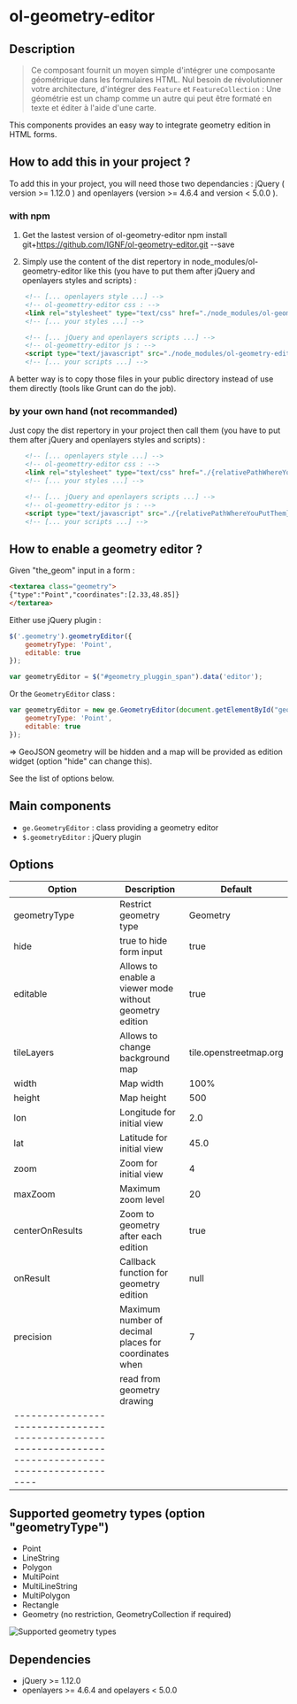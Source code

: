 # ol-geometry-editor

## Description

> Ce composant fournit un moyen simple d'intégrer une composante géométrique dans les formulaires HTML.
> Nul besoin de révolutionner votre architecture, d'intégrer des `Feature` et `FeatureCollection` :
> Une géométrie est un champ comme un autre qui peut être formaté en texte et éditer à l'aide d'une carte.

This components provides an easy way to integrate geometry edition in HTML forms.


## How to add this in your project ?

To add this in your project, you will need those two dependancies : jQuery ( version >= 1.12.0 ) and openlayers (version >= 4.6.4 and version < 5.0.0 ).

### with npm

1. Get the lastest version of ol-geometry-editor
npm install git+https://github.com/IGNF/ol-geometry-editor.git --save


2. Simply use the content of the dist repertory in node_modules/ol-geometry-editor like this (you have to put them after jQuery and openlayers styles and scripts) :
```html
    <!-- [... openlayers style ...] -->
    <!-- ol-geomettry-editor css : -->
    <link rel="stylesheet" type="text/css" href="./node_modules/ol-geometry-editor/dist/ol-geometry-editor.min.css" />
    <!-- [... your styles ...] -->

    <!-- [... jQuery and openlayers scripts ...] -->
    <!-- ol-geomettry-editor js : -->
    <script type="text/javascript" src="./node_modules/ol-geometry-editor/dist/ol-geometry-editor.min.js"></script>
    <!-- [... your scripts ...] -->
```
A better way is to copy those files in your public directory instead of use them directly (tools like Grunt can do the job).

### by your own hand (not recommanded)
Just copy the dist repertory in your project then call them (you have to put them after jQuery and openlayers styles and scripts) :
```html
    <!-- [... openlayers style ...] -->
    <!-- ol-geomettry-editor css : -->
    <link rel="stylesheet" type="text/css" href="./{relativePathWhereYouPutThem}/dist/ol-geometry-editor.min.css" />
    <!-- [... your styles ...] -->

    <!-- [... jQuery and openlayers scripts ...] -->
    <!-- ol-geomettry-editor js : -->
    <script type="text/javascript" src="./{relativePathWhereYouPutThem}/dist/ol-geometry-editor.min.js"></script>
    <!-- [... your scripts ...] -->
```

## How to enable a geometry editor ?

Given "the_geom" input in a form :

```html
<textarea class="geometry">
{"type":"Point","coordinates":[2.33,48.85]}
</textarea>
```

Either use jQuery plugin :

```javascript
$('.geometry').geometryEditor({
    geometryType: 'Point',
    editable: true
});

var geometryEditor = $("#geometry_pluggin_span").data('editor');

```


Or the `GeometryEditor` class :

```javascript
var geometryEditor = new ge.GeometryEditor(document.getElementById("geometry"), {
    geometryType: 'Point',
    editable: true
});
```

=> GeoJSON geometry will be hidden and a map will be provided as edition widget (option "hide" can change this).

See the list of options below.


## Main components

* `ge.GeometryEditor` : class providing a geometry editor
* `$.geometryEditor` : jQuery plugin


## Options

| Option          | Description                                             | Default                |
|-----------------|---------------------------------------------------------|------------------------|
| geometryType    | Restrict geometry type                                  | Geometry               |
| hide            | true to hide form input                                 | true                   |
| editable        | Allows to enable a viewer mode without geometry edition | true                   |
| tileLayers      | Allows to change background map                         | tile.openstreetmap.org |
| width           | Map width                                               | 100%                   |
| height          | Map height                                              | 500                    |
| lon             | Longitude for initial view                              | 2.0                    |
| lat             | Latitude for initial view                               | 45.0                   |
| zoom            | Zoom for initial view                                   | 4                      |
| maxZoom         | Maximum zoom level                                      | 20                     |
| centerOnResults | Zoom to geometry after each edition                     | true                   |
| onResult        | Callback function for geometry edition                  | null                   |
| precision       | Maximum number of decimal places for coordinates when   | 7                      |
|                 | read from geometry drawing                              |                        |
|----------------------------------------------------------------------------------------------------|

## Supported geometry types (option "geometryType")

* Point
* LineString
* Polygon
* MultiPoint
* MultiLineString
* MultiPolygon
* Rectangle
* Geometry (no restriction, GeometryCollection if required)

![Supported geometry types](doc/geometry-types.png)

## Dependencies

* jQuery >= 1.12.0
* openlayers >= 4.6.4 and opelayers < 5.0.0

